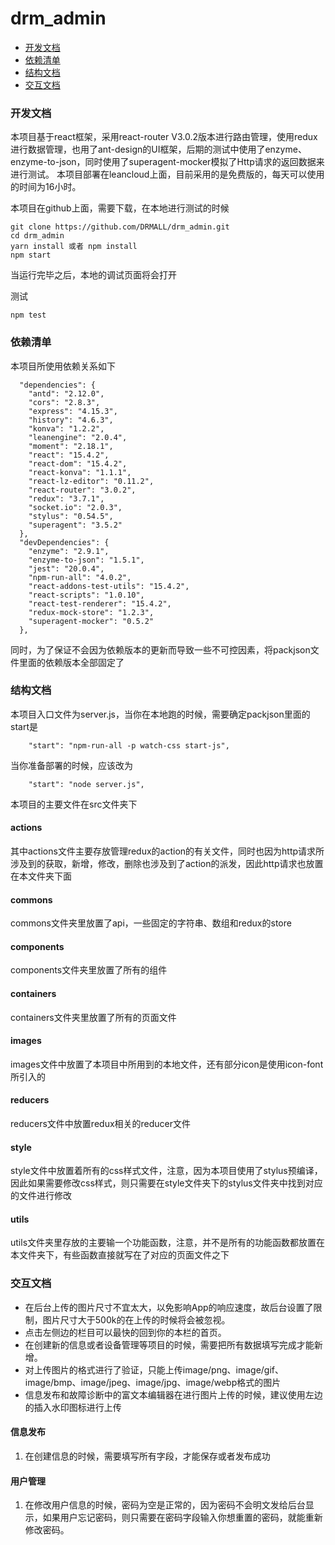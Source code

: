 # drm_admin

* [开发文档](#开发文档)
* [依赖清单](#依赖清单)
* [结构文档](#结构文档)
* [交互文档](#交互文档)

### 开发文档
本项目基于react框架，采用react-router V3.0.2版本进行路由管理，使用redux进行数据管理，也用了ant-design的UI框架，后期的测试中使用了enzyme、enzyme-to-json，同时使用了superagent-mocker模拟了Http请求的返回数据来进行测试。
本项目部署在leancloud上面，目前采用的是免费版的，每天可以使用的时间为16小时。

本项目在github上面，需要下载，在本地进行测试的时候
```
git clone https://github.com/DRMALL/drm_admin.git
cd drm_admin
yarn install 或者 npm install
npm start
```
当运行完毕之后，本地的调试页面将会打开

测试
```
npm test
```
### 依赖清单
本项目所使用依赖关系如下
```
  "dependencies": {
    "antd": "2.12.0",
    "cors": "2.8.3",
    "express": "4.15.3",
    "history": "4.6.3",
    "konva": "1.2.2",
    "leanengine": "2.0.4",
    "moment": "2.18.1",
    "react": "15.4.2",
    "react-dom": "15.4.2",
    "react-konva": "1.1.1",
    "react-lz-editor": "0.11.2",
    "react-router": "3.0.2",
    "redux": "3.7.1",
    "socket.io": "2.0.3",
    "stylus": "0.54.5",
    "superagent": "3.5.2"
  },
  "devDependencies": {
    "enzyme": "2.9.1",
    "enzyme-to-json": "1.5.1",
    "jest": "20.0.4",
    "npm-run-all": "4.0.2",
    "react-addons-test-utils": "15.4.2",
    "react-scripts": "1.0.10",
    "react-test-renderer": "15.4.2",
    "redux-mock-store": "1.2.3",
    "superagent-mocker": "0.5.2"
  },
```
同时，为了保证不会因为依赖版本的更新而导致一些不可控因素，将packjson文件里面的依赖版本全部固定了


### 结构文档
本项目入口文件为server.js，当你在本地跑的时候，需要确定packjson里面的start是
```
    "start": "npm-run-all -p watch-css start-js",
```
当你准备部署的时候，应该改为
```
    "start": "node server.js",
```

本项目的主要文件在src文件夹下
#### actions
其中actions文件主要存放管理redux的action的有关文件，同时也因为http请求所涉及到的获取，新增，修改，删除也涉及到了action的派发，因此http请求也放置在本文件夹下面

#### commons
commons文件夹里放置了api，一些固定的字符串、数组和redux的store

#### components
components文件夹里放置了所有的组件

#### containers
containers文件夹里放置了所有的页面文件

#### images
images文件中放置了本项目中所用到的本地文件，还有部分icon是使用icon-font所引入的

#### reducers
reducers文件中放置redux相关的reducer文件

#### style
style文件中放置着所有的css样式文件，注意，因为本项目使用了stylus预编译，因此如果需要修改css样式，则只需要在style文件夹下的stylus文件夹中找到对应的文件进行修改

#### utils
utils文件夹里存放的主要输一个功能函数，注意，并不是所有的功能函数都放置在本文件夹下，有些函数直接就写在了对应的页面文件之下


### 交互文档

* 在后台上传的图片尺寸不宜太大，以免影响App的响应速度，故后台设置了限制，图片尺寸大于500k的在上传的时候将会被忽视。
* 点击左侧边的栏目可以最快的回到你的本栏的首页。
* 在创建新的信息或者设备管理等项目的时候，需要把所有数据填写完成才能新增。
* 对上传图片的格式进行了验证，只能上传image/png、image/gif、image/bmp、image/jpeg、image/jpg、image/webp格式的图片
* 信息发布和故障诊断中的富文本编辑器在进行图片上传的时候，建议使用左边的插入水印图标进行上传

#### 信息发布
1. 在创建信息的时候，需要填写所有字段，才能保存或者发布成功

#### 用户管理
1. 在修改用户信息的时候，密码为空是正常的，因为密码不会明文发给后台显示，如果用户忘记密码，则只需要在密码字段输入你想重置的密码，就能重新修改密码。





